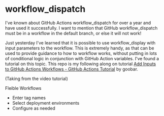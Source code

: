 # workflow_dispatch

I've known about GitHub Actions workflow_dispatch for over a year and have used it successfully. I want to mention that GitHub workflow_dispatch must be in a workflow in the default branch, or else it will not work!

Just yesterday I've learned that it is possible to use workflow_display with input parameters to the workflow. This is extremely handy, as that can be used to provide guidance to how to workflow works, without putting in lots of conditional logic in conjunction with GitHub Action variables. I've found a tutorial on this topic. This repo is my following along on tutorial [Add Inputs to GitHub Actions Workflows - GitHub Actions Tutorial](https://youtu.be/Sb_zLeHEVqQ?si=7hLDA9VrVoGMHnpP) by goobar.

(Taking from the video tutorial)

Fleible Workflows

- Enter tag names
- Select deployment environments
- Configure as needed

